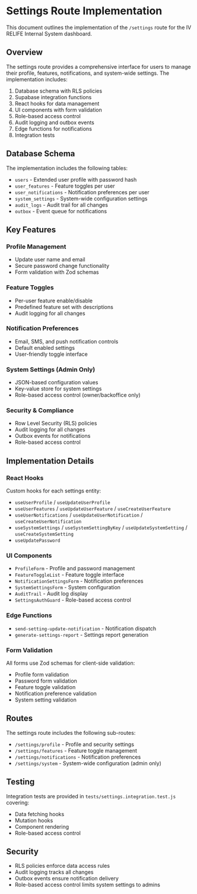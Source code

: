 # Settings Route Implementation

This document outlines the implementation of the `/settings` route for the IV RELIFE Internal System dashboard.

## Overview

The settings route provides a comprehensive interface for users to manage their profile, features, notifications, and system-wide settings. The implementation includes:

1. Database schema with RLS policies
2. Supabase integration functions
3. React hooks for data management
4. UI components with form validation
5. Role-based access control
6. Audit logging and outbox events
7. Edge functions for notifications
8. Integration tests

## Database Schema

The implementation includes the following tables:

- `users` - Extended user profile with password hash
- `user_features` - Feature toggles per user
- `user_notifications` - Notification preferences per user
- `system_settings` - System-wide configuration settings
- `audit_logs` - Audit trail for all changes
- `outbox` - Event queue for notifications

## Key Features

### Profile Management
- Update user name and email
- Secure password change functionality
- Form validation with Zod schemas

### Feature Toggles
- Per-user feature enable/disable
- Predefined feature set with descriptions
- Audit logging for all changes

### Notification Preferences
- Email, SMS, and push notification controls
- Default enabled settings
- User-friendly toggle interface

### System Settings (Admin Only)
- JSON-based configuration values
- Key-value store for system settings
- Role-based access control (owner/backoffice only)

### Security & Compliance
- Row Level Security (RLS) policies
- Audit logging for all changes
- Outbox events for notifications
- Role-based access control

## Implementation Details

### React Hooks
Custom hooks for each settings entity:
- `useUserProfile` / `useUpdateUserProfile`
- `useUserFeatures` / `useUpdateUserFeature` / `useCreateUserFeature`
- `useUserNotifications` / `useUpdateUserNotification` / `useCreateUserNotification`
- `useSystemSettings` / `useSystemSettingByKey` / `useUpdateSystemSetting` / `useCreateSystemSetting`
- `useUpdatePassword`

### UI Components
- `ProfileForm` - Profile and password management
- `FeatureToggleList` - Feature toggle interface
- `NotificationSettingsForm` - Notification preferences
- `SystemSettingsForm` - System configuration
- `AuditTrail` - Audit log display
- `SettingsAuthGuard` - Role-based access control

### Edge Functions
- `send-setting-update-notification` - Notification dispatch
- `generate-settings-report` - Settings report generation

### Form Validation
All forms use Zod schemas for client-side validation:
- Profile form validation
- Password form validation
- Feature toggle validation
- Notification preference validation
- System setting validation

## Routes

The settings route includes the following sub-routes:
- `/settings/profile` - Profile and security settings
- `/settings/features` - Feature toggle management
- `/settings/notifications` - Notification preferences
- `/settings/system` - System-wide configuration (admin only)

## Testing

Integration tests are provided in `tests/settings.integration.test.js` covering:
- Data fetching hooks
- Mutation hooks
- Component rendering
- Role-based access control

## Security

- RLS policies enforce data access rules
- Audit logging tracks all changes
- Outbox events ensure notification delivery
- Role-based access control limits system settings to admins